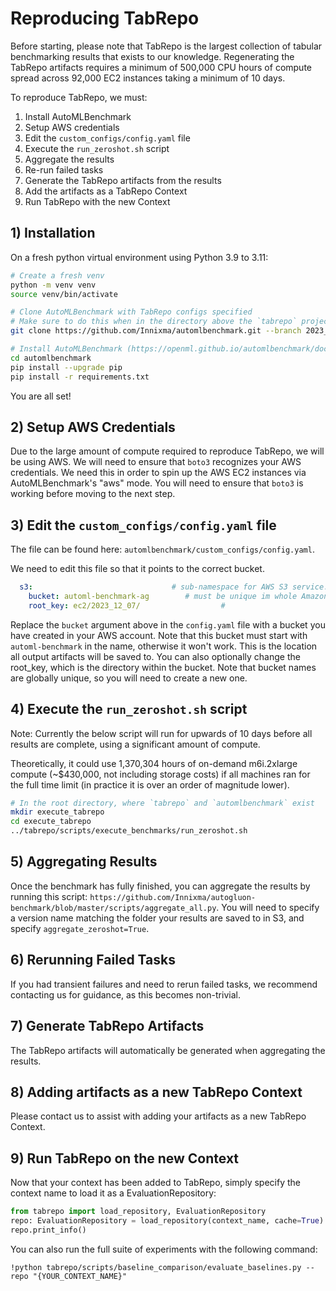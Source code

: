 # Reproducing TabRepo

Before starting, please note that TabRepo is the largest collection of tabular benchmarking results that exists to our knowledge.
Regenerating the TabRepo artifacts requires a minimum of 500,000 CPU hours of compute spread across 92,000 EC2 instances taking a minimum of 10 days.

To reproduce TabRepo, we must:

1. Install AutoMLBenchmark
2. Setup AWS credentials
3. Edit the `custom_configs/config.yaml` file
4. Execute the `run_zeroshot.sh` script
5. Aggregate the results
6. Re-run failed tasks
7. Generate the TabRepo artifacts from the results
8. Add the artifacts as a TabRepo Context
9. Run TabRepo with the new Context

## 1) Installation

On a fresh python virtual environment using Python 3.9 to 3.11:

```bash
# Create a fresh venv
python -m venv venv
source venv/bin/activate

# Clone AutoMLBenchmark with TabRepo configs specified
# Make sure to do this when in the directory above the `tabrepo` project, `tabrepo` and `automlbenchmark` should exist side-by-side.
git clone https://github.com/Innixma/automlbenchmark.git --branch 2023_12_07

# Install AutoMLBenchmark (https://openml.github.io/automlbenchmark/docs/getting_started/)
cd automlbenchmark
pip install --upgrade pip
pip install -r requirements.txt
```

You are all set!

## 2) Setup AWS Credentials

Due to the large amount of compute required to reproduce TabRepo, we will be using AWS.
We will need to ensure that `boto3` recognizes your AWS credentials. We need this in order to spin up the AWS EC2 instances via AutoMLBenchmark's "aws" mode.
You will need to ensure that `boto3` is working before moving to the next step.

## 3) Edit the `custom_configs/config.yaml` file

The file can be found here: `automlbenchmark/custom_configs/config.yaml`.

We need to edit this file so that it points to the correct bucket.

```yaml
  s3:                               # sub-namespace for AWS S3 service.
    bucket: automl-benchmark-ag        # must be unique im whole Amazon s3, max 40 chars, and include only numbers, lowercase characters and hyphens.
    root_key: ec2/2023_12_07/                  #
```

Replace the `bucket` argument above in the `config.yaml` file with a bucket you have created in your AWS account.
Note that this bucket must start with `automl-benchmark` in the name, otherwise it won't work.
This is the location all output artifacts will be saved to. You can also optionally change the root_key, which is the directory within the bucket.
Note that bucket names are globally unique, so you will need to create a new one.

## 4) Execute the `run_zeroshot.sh` script

Note: Currently the below script will run for upwards of 10 days before all results are complete, using a significant amount of compute.

Theoretically, it could use 1,370,304 hours of on-demand m6i.2xlarge compute (~$430,000, not including storage costs) if all machines ran for the full time limit (in practice it is over an order of magnitude lower).

```bash
# In the root directory, where `tabrepo` and `automlbenchmark` exist
mkdir execute_tabrepo
cd execute_tabrepo
../tabrepo/scripts/execute_benchmarks/run_zeroshot.sh
```

## 5) Aggregating Results

Once the benchmark has fully finished, you can aggregate the results by running this script: `https://github.com/Innixma/autogluon-benchmark/blob/master/scripts/aggregate_all.py`.
You will need to specify a version name matching the folder your results are saved to in S3, and specify `aggregate_zeroshot=True`.

## 6) Rerunning Failed Tasks

If you had transient failures and need to rerun failed tasks, we recommend contacting us for guidance, as this becomes non-trivial.

## 7) Generate TabRepo Artifacts

The TabRepo artifacts will automatically be generated when aggregating the results.

## 8) Adding artifacts as a new TabRepo Context

Please contact us to assist with adding your artifacts as a new TabRepo Context.

## 9) Run TabRepo on the new Context

Now that your context has been added to TabRepo, simply specify the context name to load it as a EvaluationRepository:

```python
from tabrepo import load_repository, EvaluationRepository
repo: EvaluationRepository = load_repository(context_name, cache=True)
repo.print_info()
```

You can also run the full suite of experiments with the following command:

```
!python tabrepo/scripts/baseline_comparison/evaluate_baselines.py --repo "{YOUR_CONTEXT_NAME}"
```
